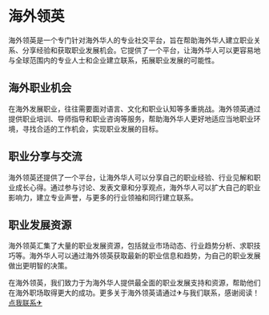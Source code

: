 # 海外领英

海外领英是一个专门针对海外华人的专业社交平台，旨在帮助海外华人建立职业关系、分享经验和获取职业发展机会。它提供了一个平台，让海外华人可以更容易地与全球范围内的专业人士和企业建立联系，拓展职业发展的可能性。

## 海外职业机会

在海外发展职业，往往需要面对语言、文化和职业认知等多重挑战。海外领英通过提供职业培训、导师指导和职业咨询等服务，帮助海外华人更好地适应当地职业环境，寻找合适的工作机会，实现职业发展的目标。

## 职业分享与交流

海外领英还提供了一个平台，让海外华人可以分享自己的职业经验、行业见解和职业成长心得。通过参与讨论、发表文章和分享观点，海外华人可以扩大自己的职业影响力，建立专业声誉，与更多的行业领袖和同行建立联系。

## 职业发展资源

海外领英汇集了大量的职业发展资源，包括就业市场动态、行业趋势分析、求职技巧等。海外华人可以通过海外领英获取最新的职业信息和趋势，为自己的职业发展做出更明智的决策。

在海外领英，我们致力于为海外华人提供最全面的职业发展支持和资源，帮助他们在海外职场取得更大的成功。更多关于海外领英请通过✈与我们联系，感谢阅读！[点我联系✈](https://ai.k02.cc)